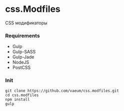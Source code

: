 # css.Modfiles

CSS модификаторы

### Requirements
  - Gulp
  - Gulp-SASS
  - Gulp-Jade
  - NodeJS
  - PostCSS

### Init

```
git clone https://github.com/vaeum/css.modfiles.git
cd css.modfiles
npm install
gulp
```
